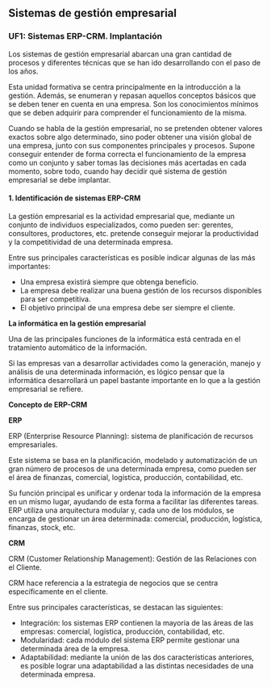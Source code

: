 ## Sistemas de gestión empresarial

### UF1: Sistemas ERP-CRM. Implantación

Los sistemas de gestión empresarial abarcan una gran cantidad de procesos y diferentes técnicas que se han ido desarrollando con el paso de los años.

Esta unidad formativa se centra principalmente en la introducción a la gestión. Además, se enumeran y repasan aquellos conceptos básicos que se deben tener en
cuenta en una empresa. Son los conocimientos mínimos que se deben adquirir para comprender el funcionamiento de la misma.

Cuando se habla de la gestión empresarial, no se pretenden obtener valores exactos sobre algo determinado, sino poder obtener una visión global de una empresa, junto con sus componentes principales y procesos. Supone conseguir entender de forma
correcta el funcionamiento de la empresa como un conjunto y saber tomas las decisiones más acertadas en cada momento, sobre todo, cuando hay decidir qué sistema de gestión empresarial se debe implantar.

#### 1. Identificación de sistemas ERP-CRM

La gestión empresarial es la actividad empresarial que, mediante un conjunto de individuos especializados, como pueden ser: gerentes, consultores, productores, etc. pretende conseguir mejorar la productividad y la competitividad de una determinada empresa.

Entre sus principales características es posible indicar algunas de las más importantes:

- Una empresa existirá siempre que obtenga beneficio.
- La empresa debe realizar una buena gestión de los recursos disponibles para ser competitiva.
- El objetivo principal de una empresa debe ser siempre el cliente.

**La informática en la gestión empresarial**

Una de las principales funciones de la informática está centrada en el tratamiento automático de la información.

Si las empresas van a desarrollar actividades como la generación, manejo y análisis de una determinada información, es lógico pensar que la informática desarrollará un papel bastante importante en lo que a la gestión empresarial se refiere.

**Concepto de ERP-CRM**

**ERP**

ERP (Enterprise Resource Planning): sistema de planificación de recursos empresariales.

Este sistema se basa en la planificación, modelado y automatización de un gran número de procesos de una determinada empresa, como pueden ser el área de finanzas, comercial, logística, producción, contabilidad, etc.

Su función principal es unificar y ordenar toda la información de la empresa en un mismo lugar, ayudando de esta forma a facilitar las diferentes tareas.
ERP utiliza una arquitectura modular y, cada uno de los módulos, se encarga de gestionar un área determinada: comercial, producción, logística, finanzas, stock, etc.

**CRM**

CRM (Customer Relationship Management): Gestión de las Relaciones con el Cliente.

CRM hace referencia a la estrategia de negocios que se centra específicamente en el cliente.

Entre sus principales características, se destacan las siguientes:

- Integración: los sistemas ERP contienen la mayoría de las áreas de las empresas: comercial, logística, producción, contabilidad, etc.
- Modularidad: cada módulo del sistema ERP permite gestionar una determinada área de la empresa.
- Adaptabilidad: mediante la unión de las dos características anteriores, es posible lograr una adaptabilidad a las distintas necesidades de una determinada empresa.
